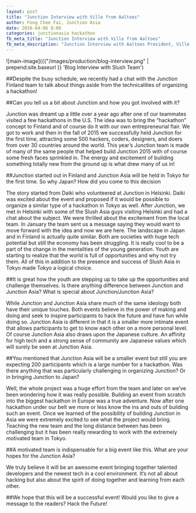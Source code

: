```yaml
---
layout: post
title: "Junction Interview with Ville from Aaltoes"
author: Fong Chee Fai, Junction Asia
date: 2016-04-06 8:00
categories: junctionasia hackathon
fb_meta_title: "Junction Interview with Ville from Aaltoes"
fb_meta_description: "Junction Interview with Aaltoes President, Ville!"
---
```


![main-image]({{"/images/production/blog-interview.png" | prepend:site.baseurl }} 'Blog Interview with Slush Team')

##Despite the busy schedule, we recently had a chat with the Junction Finland team to talk about things aside from the technicalities of organizing a hackathon!

##Can you tell us a bit about Junction and how you got involved with it?

Junction was dreamt up a little over a year ago after one of our teammates visited a few hackathons in the U.S. The idea was to bring the “hackathon” concept to Finland and of course do it with our own entrepreneurial flair. We got to work and then in the fall of 2015 we successfully held Junction for the first time, attracting some 500 hackers, coders, designers, and doers from over 30 countries around the world. This year’s Junction team is made of many of the same people that helped build Junction 2015 with of course some fresh faces sprinkled in. The energy and excitement of building something totally new from the ground up is what drew many of us in!

##Junction started out in Finland and Junction Asia will be held in Tokyo for the first time. So why Japan? How did you come to this decision

The story started from Daiki who volunteered at Junction in Helsinki. Daiki was excited about the event and proposed if it would be possible to organize a similar type of a hackathon in Tokyo as well. After Junction, we met in Helsinki with some of the Slush Asia guys visiting Helsinki and had a chat about the subject. We were thrilled about the excitement from the local team. In January the team sent us a message saying they would want to move forward with the idea and now we are here. The landscape in Japan and in Finland is actually quite similar. Both are societies with huge tech potential but still the economy has been struggling. It is really cool to be a part of the change in the mentalities of the young generation. Youth are starting to realize that the world is full of opportunities and why not try them. All of this in addition to the presence and success of Slush Asia in Tokyo made Tokyo a logical choice.

##It is great how the youth are stepping up to take up the opportunities and challenge themselves. Is there anything difference between Junction and Junction Asia? What is special about Junction/Junction Asia? 

While Junction and Junction Asia share much of the same ideology both have their unique touches. Both events believe in the power of making and doing and seek to inspire participants to hack the future and have fun while doing so. Junction Asia is different in that it is a smaller more intimate event that allows participants to get to know each other on a more personal level. Of course Junction Asia also draws upon the Japanese culture. An affinity for high tech and a strong sense of community are Japanese values which will surely be seen at Junction Asia.

##You mentioned that Junction Asia will be a smaller event but still you are expecting 200 participants which is a large number for a hackathon. Was there anything that was particularly challenging in organizing Junction? Or in bringing Junction to Japan? 

Well, the whole project was a huge effort from the team and later on we’ve been wondering how it was really possible. Building an event from scratch into the biggest hackathon in Europe was a true adventure. Now after one hackathon under our belt we more or less know the ins and outs of building such an event. Once we learned of the possibility of building Junction in Asia we were extremely excited to see what the project would bring. Teaching the new team and the long distance between has been challenging but it has been really rewarding to work with the extremely motivated team in Tokyo.

##A motivated team is indispensable for a big event like this. What are your hopes for the Junction Asia? 

We truly believe it will be an awesome event bringing together talented developers and the newest tech in a cool environment. It’s not all about hacking but also about the spirit of doing together and learning from each other.


##We hope that this will be a successful event! Would you like to give a message to the readers? 
Hack the Future!

